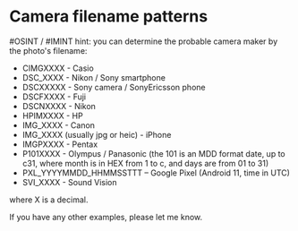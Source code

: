 # Camera filename patterns

#OSINT / #IMINT hint: you can determine the probable camera maker by the photo's filename:
* CIMGXXXX - Casio
* DSC_XXXX - Nikon / Sony smartphone
* DSCXXXXX - Sony camera / SonyEricsson phone
* DSCFXXXX - Fuji
* DSCNXXXX - Nikon
* HPIMXXXX - HP
* IMG_XXXX - Canon
* IMG_XXXX (usually jpg or heic) - iPhone
* IMGPXXXX - Pentax
* P101XXXX - Olympus / Panasonic (the 101 is an MDD format date, up to c31, where month is in HEX from 1 to c, and days are from 01 to 31)
* PXL_YYYYMMDD_HHMMSSTTT – Google Pixel (Android 11, time in UTC)
* SVI_XXXX - Sound Vision

where X is a decimal.

If you have any other examples, please let me know.
